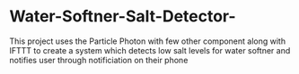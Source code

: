 # Water-Softner-Salt-Detector-
This project uses the Particle Photon with few other component along with IFTTT to create a system which detects low salt levels for water softner and notifies user through notificiation on their phone
